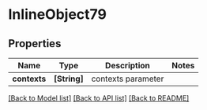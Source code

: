 # InlineObject79

## Properties
Name | Type | Description | Notes
------------ | ------------- | ------------- | -------------
**contexts** | **[String]** | contexts parameter | 

[[Back to Model list]](../README.md#documentation-for-models) [[Back to API list]](../README.md#documentation-for-api-endpoints) [[Back to README]](../README.md)


